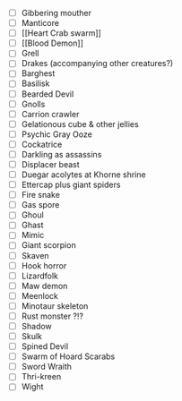 - [ ] Gibbering mouther
- [ ] Manticore
- [ ] [[Heart Crab swarm]]
- [ ] [[Blood Demon]]
- [ ] Grell
- [ ] Drakes (accompanying other creatures?)
- [ ] Barghest
- [ ] Basilisk
- [ ] Bearded Devil
- [ ] Gnolls
- [ ] Carrion crawler
- [ ] Gelationous cube & other jellies
- [ ] Psychic Gray Ooze
- [ ] Cockatrice
- [ ] Darkling as assassins
- [ ] Displacer beast
- [ ] Duegar acolytes at Khorne shrine
- [ ] Ettercap plus giant spiders
- [ ] Fire snake
- [ ] Gas spore
- [ ] Ghoul
- [ ] Ghast
- [ ] Mimic
- [ ] Giant scorpion
- [ ] Skaven
- [ ] Hook horror
- [ ] Lizardfolk
- [ ] Maw demon
- [ ] Meenlock
- [ ] Minotaur skeleton
- [ ] Rust monster ?!?
- [ ] Shadow
- [ ] Skulk
- [ ] Spined Devil
- [ ] Swarm of Hoard Scarabs
- [ ] Sword Wraith
- [ ] Thri-kreen
- [ ] Wight